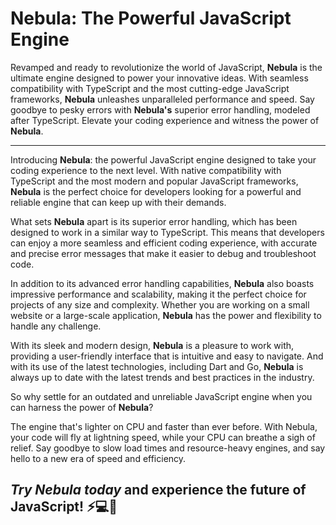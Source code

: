 # Nebula: The Powerful JavaScript Engine

Revamped and ready to revolutionize the world of JavaScript, **Nebula** is the ultimate engine designed to power your innovative ideas. With seamless compatibility with TypeScript and the most cutting-edge JavaScript frameworks, **Nebula** unleashes unparalleled performance and speed. Say goodbye to pesky errors with **Nebula's** superior error handling, modeled after TypeScript. Elevate your coding experience and witness the power of **Nebula**.

---

Introducing **Nebula**: the powerful JavaScript engine designed to take your coding experience to the next level. With native compatibility with TypeScript and the most modern and popular JavaScript frameworks, **Nebula** is the perfect choice for developers looking for a powerful and reliable engine that can keep up with their demands.

What sets **Nebula** apart is its superior error handling, which has been designed to work in a similar way to TypeScript. This means that developers can enjoy a more seamless and efficient coding experience, with accurate and precise error messages that make it easier to debug and troubleshoot code.

In addition to its advanced error handling capabilities, **Nebula** also boasts impressive performance and scalability, making it the perfect choice for projects of any size and complexity. Whether you are working on a small website or a large-scale application, **Nebula** has the power and flexibility to handle any challenge.

With its sleek and modern design, **Nebula** is a pleasure to work with, providing a user-friendly interface that is intuitive and easy to navigate. And with its use of the latest technologies, including Dart and Go, **Nebula** is always up to date with the latest trends and best practices in the industry.

So why settle for an outdated and unreliable JavaScript engine when you can harness the power of **Nebula**? 

The engine that's lighter on CPU and faster than ever before. With Nebula, your code will fly at lightning speed, while your CPU can breathe a sigh of relief. Say goodbye to slow load times and resource-heavy engines, and say hello to a new era of speed and efficiency. 

*Try Nebula today* and experience the **future of JavaScript**! ⚡💻🚀
-
